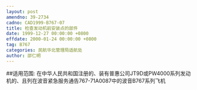 ```yaml
---
layout: post
amendno: 39-2734
cadno: CAD1999-B767-07
title: 检查发动机前安装点的部件
date: 1999-12-27 00:00:00 +0800
effdate: 2000-01-24 00:00:00 +0800
tag: B767
categories: 民航华北管理局适航处
author: 邵仁明
---
```


##适用范围:
在中华人民共和国注册的、装有普惠公司JT9D或PW4000系列发动机的、且列在波音紧急服务通告767-71A0087中的波音B767系列飞机

